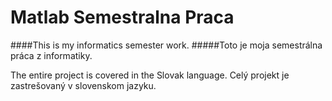# Matlab Semestralna Praca

####This is my informatics semester work.
#####Toto je moja semestrálna práca z informatiky.

The entire project is covered in the Slovak language.
Celý projekt je zastrešovaný v slovenskom jazyku.
